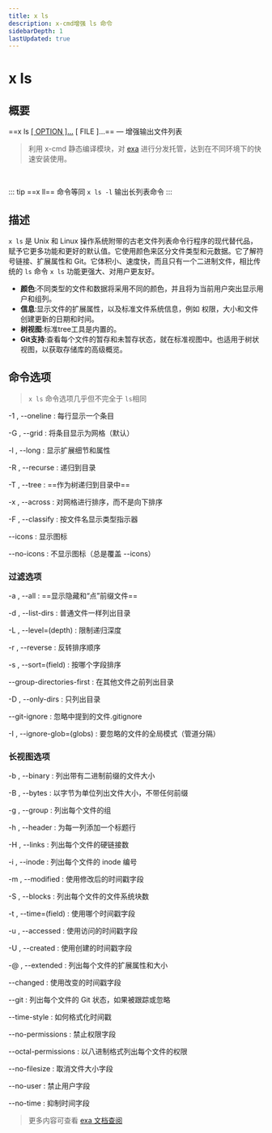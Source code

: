 ```yaml
---
title: x ls
description: x-cmd增强 ls 命令
sidebarDepth: 1
lastUpdated: true
---
```


# x ls

<Terminal :docIndex="0"/>

## 概要
==x ls [[ OPTION ]...](#命令选项) [ FILE ]...==  —  增强输出文件列表

> 利用 x-cmd 静态编译模块，对 [exa](https://github.com/ogham/exa) 进行分发托管，达到在不同环境下的快速安装使用。

<br>

::: tip
==x ll== 命令等同 `x ls -l` 输出长列表命令
:::

## 描述

`x ls` 是 Unix 和 Linux 操作系统附带的古老文件列表命令行程序的现代替代品，赋予它更多功能和更好的默认值。它使用颜色来区分文件类型和元数据。它了解符号链接、扩展属性和 Git。它体积小、速度快，而且只有一个二进制文件，相比传统的 `ls` 命令 `x ls` 功能更强大、对用户更友好。

- **颜色**:不同类型的文件和数据将采用不同的颜色，并且将为当前用户突出显示用户和组列。
- **信息**:显示文件的扩展属性，以及标准文件系统信息，例如 权限，大小和文件创建更新的日期和时间。
- **树视图**:标准tree工具是内置的。
- **Git支持**:查看每个文件的暂存和未暂存状态，就在标准视图中。也适用于树状视图，以获取存储库的高级概览。

## 命令选项

> `x ls` 命令选项几乎但不完全于 `ls`相同

-1 , --oneline
:   每行显示一个条目

-G , --grid
: 将条目显示为网格（默认）

-l , --long
: 显示扩展细节和属性

-R , --recurse
:  递归到目录

-T , --tree
: ==作为树递归到目录中==

-x , --across
: 对网格进行排序，而不是向下排序

-F , --classify
: 按文件名显示类型指示器

--icons
: 显示图标

--no-icons
: 不显示图标（总是覆盖 --icons）

### 过滤选项

-a , --all
: ==显示隐藏和“点”前缀文件==

-d , --list-dirs
: 普通文件一样列出目录

-L , --level=(depth)
: 限制递归深度

-r , --reverse
: 反转排序顺序

-s , --sort=(field)
: 按哪个字段排序

--group-directories-first
: 在其他文件之前列出目录

-D , --only-dirs
: 只列出目录

--git-ignore
: 忽略中提到的文件.gitignore

-I , --ignore-glob=(globs)
: 要忽略的文件的全局模式（管道分隔）

### 长视图选项

-b , --binary
: 列出带有二进制前缀的文件大小

-B , --bytes
: 以字节为单位列出文件大小，不带任何前缀

-g , --group
: 列出每个文件的组

-h , --header
: 为每一列添加一个标题行

-H , --links
: 列出每个文件的硬链接数

-i , --inode
: 列出每个文件的 inode 编号

-m , --modified
: 使用修改后的时间戳字段

-S , --blocks
: 列出每个文件的文件系统块数

-t , --time=(field)
: 使用哪个时间戳字段

-u , --accessed
: 使用访问的时间戳字段

-U , --created
: 使用创建的时间戳字段

-@ , --extended
: 列出每个文件的扩展属性和大小

--changed
: 使用改变的时间戳字段

--git
: 列出每个文件的 Git 状态，如果被跟踪或忽略

--time-style
: 如何格式化时间戳

--no-permissions
: 禁止权限字段

--octal-permissions
: 以八进制格式列出每个文件的权限

--no-filesize
: 取消文件大小字段

--no-user
: 禁止用户字段

--no-time
: 抑制时间字段


> 更多内容可查看 [exa 文档查阅](https://github.com/ogham/exa)